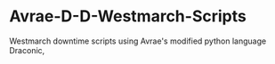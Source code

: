 # Avrae-D-D-Westmarch-Scripts
Westmarch downtime scripts using Avrae's modified python language Draconic,
